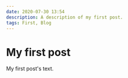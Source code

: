 ```yaml
---
date: 2020-07-30 13:54
description: A description of my first post.
tags: First, Blog
---
```

# My first post

My first post's text.
